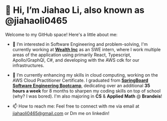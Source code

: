 # 👋 Hi, I’m Jiahao Li, also known as @jiahaoli0465

Welcome to my GitHub space! Here's a little about me:

- 👀 I’m interested in Software Engineering and problem-solving, I'm currently working at [**Wealth Inc**](https://www.wealth.com) as an SWE intern, where I work multiple areas of the application using primarily React, Typescript, Apollo/GraphQl, C#, and developing with the AWS cdk for our infrastructures.

- 🌱 I’m currently enhancing my skills in cloud computing, working on the AWS Cloud Practitioner Certificate. I graduated from [**SpringBoard Software Engineering Bootcamp**](https://www.springboard.com/landing/software-engineering-career-track), dedicating over an additional **35 hours a week** for 8 months to sharpen my coding skills on top of school (why? I was bored). I'm also majoring in **CS** & **Applied Math** @ **Brandeis**!

- 📫 How to reach me: Feel free to connect with me via email at jiahaoli0465@gmail.com or Dm me on linkedin!


